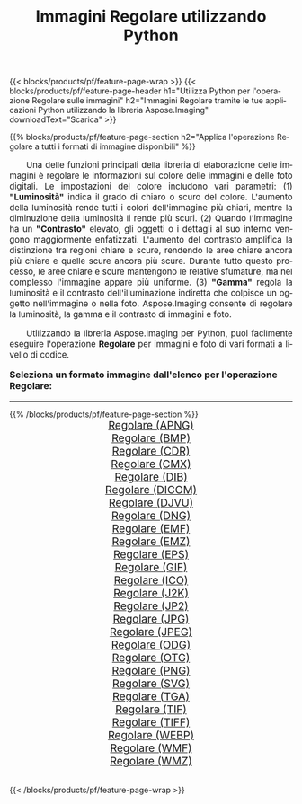 ﻿---
title: Immagini Regolare utilizzando Python 
weight: 3920
url: /it/python-net/adjust/ 
lang: it
langdirlevel: 2
locales: zh-hans,ja,it,ru,de,es,fr,nl,id,lt,pl,pt,vi,tr,ko,zh-hant,ar,hi,th,sv,cs,uk,he
description: Applicazione della libreria Aspose.Imaging alle immagini e alle foto di Regolare utilizzando le tue applicazioni Python e le API del server.
---

{{< blocks/products/pf/feature-page-wrap >}}
{{< blocks/products/pf/feature-page-header h1="Utilizza Python per l'operazione Regolare sulle immagini" h2="Immagini Regolare tramite le tue applicazioni Python utilizzando la libreria Aspose.Imaging" downloadText="Scarica" >}}


{{% blocks/products/pf/feature-page-section  h2="Applica l'operazione Regolare a tutti i formati di immagine disponibili" %}}
<p align="justify" style="text-indent:2em;font-size:15px;">
Una delle funzioni principali della libreria di elaborazione delle immagini è regolare le informazioni sul colore delle immagini e delle foto digitali. Le impostazioni del colore includono vari parametri: (1) <b>"Luminosità"</b> indica il grado di chiaro o scuro del colore. L'aumento della luminosità rende tutti i colori dell'immagine più chiari, mentre la diminuzione della luminosità li rende più scuri. (2) Quando l'immagine ha un <b>"Contrasto"</b> elevato, gli oggetti o i dettagli al suo interno vengono maggiormente enfatizzati. L'aumento del contrasto amplifica la distinzione tra regioni chiare e scure, rendendo le aree chiare ancora più chiare e quelle scure ancora più scure. Durante tutto questo processo, le aree chiare e scure mantengono le relative sfumature, ma nel complesso l'immagine appare più uniforme. (3) <b>"Gamma"</b> regola la luminosità e il contrasto dell'illuminazione indiretta che colpisce un oggetto nell'immagine o nella foto. Aspose.Imaging consente di regolare la luminosità, la gamma e il contrasto di immagini e foto.
</p>
<p align="justify" style="text-indent:2em;font-size:15px;">
Utilizzando la libreria Aspose.Imaging per Python, puoi facilmente eseguire l'operazione <b>Regolare</b> per immagini e foto di vari formati a livello di codice.
</p>
<h3 style="margin-top:16px;">
Seleziona un formato immagine dall'elenco per l'operazione Regolare:
</h3>
<hr/>
{{% /blocks/products/pf/feature-page-section %}}
<div class="container-fluid productfamilypage bg-gray">
    <div class="convertypes bg-gray agp-content section">
        <div class="container">
		<div class="row other-converters" style="gap: 10px;font-size: 19px;text-align:center;">
		    <div class='col-md-3 other-converter remove-lp remove-rp'><a href="/imaging/it/python-net/adjust/apng/" style="padding:15px;">Regolare (APNG)</a></div><div class='col-md-3 other-converter remove-lp remove-rp'><a href="/imaging/it/python-net/adjust/bmp/" style="padding:15px;">Regolare (BMP)</a></div><div class='col-md-3 other-converter remove-lp remove-rp'><a href="/imaging/it/python-net/adjust/cdr/" style="padding:15px;">Regolare (CDR)</a></div><div class='col-md-3 other-converter remove-lp remove-rp'><a href="/imaging/it/python-net/adjust/cmx/" style="padding:15px;">Regolare (CMX)</a></div><div class='col-md-3 other-converter remove-lp remove-rp'><a href="/imaging/it/python-net/adjust/dib/" style="padding:15px;">Regolare (DIB)</a></div><div class='col-md-3 other-converter remove-lp remove-rp'><a href="/imaging/it/python-net/adjust/dicom/" style="padding:15px;">Regolare (DICOM)</a></div><div class='col-md-3 other-converter remove-lp remove-rp'><a href="/imaging/it/python-net/adjust/djvu/" style="padding:15px;">Regolare (DJVU)</a></div><div class='col-md-3 other-converter remove-lp remove-rp'><a href="/imaging/it/python-net/adjust/dng/" style="padding:15px;">Regolare (DNG)</a></div><div class='col-md-3 other-converter remove-lp remove-rp'><a href="/imaging/it/python-net/adjust/emf/" style="padding:15px;">Regolare (EMF)</a></div><div class='col-md-3 other-converter remove-lp remove-rp'><a href="/imaging/it/python-net/adjust/emz/" style="padding:15px;">Regolare (EMZ)</a></div><div class='col-md-3 other-converter remove-lp remove-rp'><a href="/imaging/it/python-net/adjust/eps/" style="padding:15px;">Regolare (EPS)</a></div><div class='col-md-3 other-converter remove-lp remove-rp'><a href="/imaging/it/python-net/adjust/gif/" style="padding:15px;">Regolare (GIF)</a></div><div class='col-md-3 other-converter remove-lp remove-rp'><a href="/imaging/it/python-net/adjust/ico/" style="padding:15px;">Regolare (ICO)</a></div><div class='col-md-3 other-converter remove-lp remove-rp'><a href="/imaging/it/python-net/adjust/j2k/" style="padding:15px;">Regolare (J2K)</a></div><div class='col-md-3 other-converter remove-lp remove-rp'><a href="/imaging/it/python-net/adjust/jp2/" style="padding:15px;">Regolare (JP2)</a></div><div class='col-md-3 other-converter remove-lp remove-rp'><a href="/imaging/it/python-net/adjust/jpg/" style="padding:15px;">Regolare (JPG)</a></div><div class='col-md-3 other-converter remove-lp remove-rp'><a href="/imaging/it/python-net/adjust/jpeg/" style="padding:15px;">Regolare (JPEG)</a></div><div class='col-md-3 other-converter remove-lp remove-rp'><a href="/imaging/it/python-net/adjust/odg/" style="padding:15px;">Regolare (ODG)</a></div><div class='col-md-3 other-converter remove-lp remove-rp'><a href="/imaging/it/python-net/adjust/otg/" style="padding:15px;">Regolare (OTG)</a></div><div class='col-md-3 other-converter remove-lp remove-rp'><a href="/imaging/it/python-net/adjust/png/" style="padding:15px;">Regolare (PNG)</a></div><div class='col-md-3 other-converter remove-lp remove-rp'><a href="/imaging/it/python-net/adjust/svg/" style="padding:15px;">Regolare (SVG)</a></div><div class='col-md-3 other-converter remove-lp remove-rp'><a href="/imaging/it/python-net/adjust/tga/" style="padding:15px;">Regolare (TGA)</a></div><div class='col-md-3 other-converter remove-lp remove-rp'><a href="/imaging/it/python-net/adjust/tif/" style="padding:15px;">Regolare (TIF)</a></div><div class='col-md-3 other-converter remove-lp remove-rp'><a href="/imaging/it/python-net/adjust/tiff/" style="padding:15px;">Regolare (TIFF)</a></div><div class='col-md-3 other-converter remove-lp remove-rp'><a href="/imaging/it/python-net/adjust/webp/" style="padding:15px;">Regolare (WEBP)</a></div><div class='col-md-3 other-converter remove-lp remove-rp'><a href="/imaging/it/python-net/adjust/wmf/" style="padding:15px;">Regolare (WMF)</a></div><div class='col-md-3 other-converter remove-lp remove-rp'><a href="/imaging/it/python-net/adjust/wmz/" style="padding:15px;">Regolare (WMZ)</a></div>
                </div>
        </div>
    </div>
</div>
<br/>

{{< /blocks/products/pf/feature-page-wrap >}}
